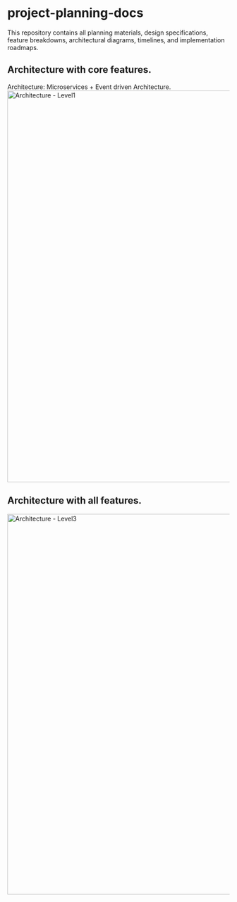 # project-planning-docs
This repository contains all planning materials, design specifications, feature breakdowns, architectural diagrams, timelines, and implementation roadmaps.

## Architecture with core features.
Architecture: Microservices + Event driven Architecture.
<img width="1266" height="887" alt="Architecture - Level1" src="https://github.com/user-attachments/assets/4eee43ff-c6e2-4891-8ee2-24a509688c86" />

## Architecture with all features.
<img width="1913" height="862" alt="Architecture - Level3" src="https://github.com/user-attachments/assets/a8a7e7f5-216b-4a7e-a728-2e4e833598b1" />
